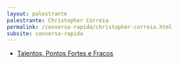 ```yaml
---
layout: palestrante
palestrante: Christopher Correia
permalink: /conversa-rapida/christopher-correia.html
subsite: conversa-rapida
---
```


* [Talentos, Pontos Fortes e Fracos](/conversa-rapida/christopher-correia-talentos-pontos-fortes-e-fracos)
